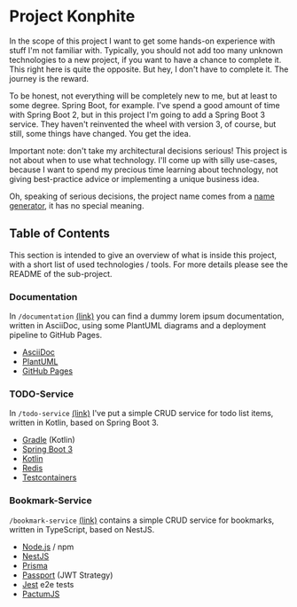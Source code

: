 # Project Konphite
In the scope of this project I want to get some hands-on experience with stuff I'm not familiar with. Typically, you should not add too many unknown technologies to a new project, if you want to have a chance to complete it. This right here is quite the opposite. But hey, I don't have to complete it. The journey is the reward.

To be honest, not everything will be completely new to me, but at least to some degree. Spring Boot, for example. I've spend a good amount of time with Spring Boot 2, but in this project I'm going to add a Spring Boot 3 service. They haven't reinvented the wheel with version 3, of course, but still, some things have changed. You get the idea.

Important note: don't take my architectural decisions serious! This project is not about when to use what technology. I'll come up with silly use-cases, because I want to spend my precious time learning about technology, not giving best-practice advice or implementing a unique business idea.

Oh, speaking of serious decisions, the project name comes from a [name generator](https://mrsharpoblunto.github.io/foswig.js/), it has no special meaning.

## Table of Contents
This section is intended to give an overview of what is inside this project, with a short list of used technologies / tools. For more details please see the README of the sub-project.

### Documentation
In `/documentation` [(link)](./documentation/) you can find a dummy lorem ipsum documentation, written in AsciiDoc, using some PlantUML diagrams and a deployment pipeline to GitHub Pages.

- [AsciiDoc](https://asciidoctor.org/)
- [PlantUML](https://plantuml.com/)
- [GitHub Pages](https://pages.github.com/)

### TODO-Service
In `/todo-service` [(link)](./todo-service/) I've put a simple CRUD service for todo list items, written in Kotlin, based on Spring Boot 3.

- [Gradle](https://gradle.org/) (Kotlin)
- [Spring Boot 3](https://spring.io/projects/spring-boot)
- [Kotlin](https://kotlinlang.org/)
- [Redis](https://redis.io/)
- [Testcontainers](https://www.testcontainers.org/)

### Bookmark-Service
`/bookmark-service` [(link)](./bookmark-service/) contains a simple CRUD service for bookmarks, written in TypeScript, based on NestJS.

- [Node.js](https://nodejs.org/) / npm
- [NestJS](https://nestjs.com/)
- [Prisma](https://www.prisma.io/)
- [Passport](https://www.passportjs.org/) (JWT Strategy)
- [Jest](https://jestjs.io/) e2e tests
- [PactumJS](https://pactumjs.github.io/)
